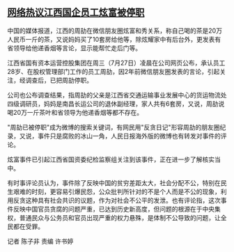 <!--1658912289000-->
[网络热议江西国企员工炫富被停职](https://www.rfa.org/mandarin/yataibaodao/ec-07272022045421.html)
------

<p class="p1">中国的媒体报道，江西的周劼在微信朋友圈炫富和秀关系，称自己喝的茶是<span class="s1">20</span>万人民币一斤的茶，又说妈妈买了<span class="s1">10</span>套房给他等，除炫耀家中有后台外，更发表有省领导给他递香烟等言论，显示能帮忙走后门等。</p><p class="p1">江西省国有资本运营控股集团在周三（<span class="s1">7</span>月<span class="s1">27</span>日）凌晨在公司网页公布，承认员工<span class="s1">28</span>岁、在股权管理部门工作的员工周劼，因<span class="s1">2</span>年前微信朋友圈发表的言论，引起关注，经调查后，已把周劼停职。</p><p class="p1">公司也公布调查结果，指周劼的父亲是江西省交通运输事业发展中心的货运物流处四级调研员，妈妈是南昌长运公司的退休副经理，家人共有<span class="s1">6</span>套房，又说，周劼说喝<span class="s1">20</span>万一斤茶叶和省领导为他递香烟等都不存在。</p><p class="p1"><span class="s1">"</span>周劼已被停职<span class="s1">"</span>成为微博的搜索关键词，有网民用<span class="s1">"</span>反贪日记<span class="s1">"</span>形容周劼的朋友圈纪录，又说，事件只是腐败的冰山一角，人民日报海外版的微博也有转发对事件的评论。</p><p class="p1">炫富事件已引起江西省国资委纪检监察组关注到该事件，正在进一步了解核实当中。</p><p class="p1">有时事评论员认为，事件除了反映中国的贫穷差距太大，社会分配不公，特别在民生艰难的时刻，更容易引爆民怨，公众批判所针对的不是个人而是不公的现象，利用反贪这种具有社会共识的议题，作为对社会不公平的发泄。也有评论指，这次事件反映中国官员贪腐的问题严重，已达到历史新高度，但问题的根源在于中央集权，普通民众与公务员和官员出现严重的权力悬殊，是体制不公导致的问题，让全民都在受罪。</p><p class="p2"></p><p class="p1">记者<span class="s1"> </span>陈子非<span class="s1"> </span>责编<span class="s1"> </span>许书婷</p>
